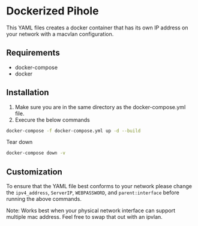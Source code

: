 # Dockerized Pihole
This YAML files creates a docker container that has its own IP address on your network with a  macvlan configuration. 

## Requirements

* docker-compose
* docker

## Installation
1. Make sure you are in the same directory as the docker-compose.yml file.
2. Execure the below commands

```bash
docker-compose -f docker-compose.yml up -d --build
```

Tear down
```bash
docker-compose down -v
```

## Customization
To ensure that the YAML file best conforms to your network please change the `ipv4_address`, `ServerIP`, `WEBPASSWORD`, and `parent:interface` before running the above commands. 

Note: Works best when your physical network interface can support multiple mac address. Feel free to swap that out with an ipvlan. 
